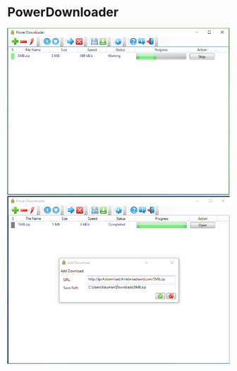 # PowerDownloader
![Image](https://raw.githubusercontent.com/NaxAlpha/PowerDownloader/master/1.png)
![Image](https://raw.githubusercontent.com/NaxAlpha/PowerDownloader/master/2.PNG)
